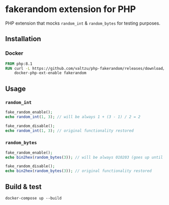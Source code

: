 fakerandom extension for PHP
============================

PHP extension that mocks `random_int` & `random_bytes` for testing purposes.

## Installation

### Docker
```dockerfile
FROM php:8.1
RUN curl -L https://github.com/valtzu/php-fakerandom/releases/download/v0.1.2/fakerandom_20210902.so > /usr/local/lib/php/extensions/no-debug-non-zts-20210902/fakerandom.so ;\
    docker-php-ext-enable fakerandom
```

## Usage

### `random_int`
```php
fake_random_enable();
echo random_int(1, 3); // will be always 1 + (3 - 1) / 2 = 2

fake_random_disable(); 
echo random_int(1, 3); // original functionality restored
```


### `random_bytes`
```php
fake_random_enable();
echo bin2hex(random_bytes(3)); // will be always 010203 (goes up until "ff" and then "00" again) 

fake_random_disable(); 
echo bin2hex(random_bytes(3)); // original functionality restored
```

## Build & test

```
docker-compose up --build
```
